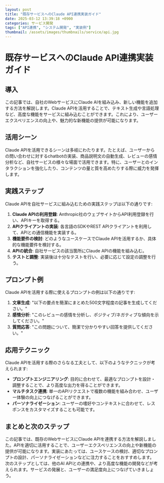 ```yaml
---
layout: post
title: "既存サービスへのClaude API連携実装ガイド"
date: 2025-03-12 13:39:18 +0900
categories: サービス開発
tags: ["API連携", "システム開発", "実装例"]
thumbnail: /assets/images/thumbnails/service/api.jpg
---
```


# 既存サービスへのClaude API連携実装ガイド

## 導入
この記事では、自社のWebサービスにClaude AIを組み込み、新しい機能を追加する方法を解説します。Claude APIを活用することで、テキスト生成や言語処理など、高度な機能をサービスに組み込むことができます。これにより、ユーザーエクスペリエンスの向上や、魅力的な新機能の提供が可能になります。

## 活用シーン
Claude APIを活用できるシーンは多岐にわたります。たとえば、ユーザーからの問い合わせに対するchatbotの実装、商品説明文の自動生成、レビューの感情分析など、自社サービスの様々な場面で活用できます。特に、ユーザーとのインタラクションを強化したり、コンテンツの量と質を高めたりする際に威力を発揮します。

## 実践ステップ
Claude APIを自社サービスに組み込むための実践ステップは以下の通りです:

1. **Claude APIの利用登録**: Anthropic社のウェブサイトからAPI利用登録を行い、APIキーを取得する。
2. **APIクライアントの実装**: 各言語のSDKやREST APIクライアントを利用して、APIとの通信機能を実装する。
3. **機能要件の検討**: どのようなユースケースでClaude APIを活用するか、具体的な機能要件を検討する。
4. **APIの統合**: 自社サービスの該当箇所にClaude APIの機能を組み込む。
5. **テストと調整**: 実装後は十分なテストを行い、必要に応じて設定の調整を行う。

## プロンプト例
Claude APIを活用する際に使えるプロンプトの例は以下の通りです:

1. **文章生成**: "以下の要点を簡潔にまとめた500文字程度の記事を生成してください。"
2. **感情分析**: "このレビューの感情を分析し、ポジティブ/ネガティブな傾向を示してください。"
3. **質問応答**: "この問題について、簡潔で分かりやすい回答を提供してください。"

## 応用テクニック
Claude APIを活用する際のさらなる工夫として、以下のようなテクニックが考えられます:

- **プロンプトエンジニアリング**: 目的に合わせて、最適なプロンプトを設計・調整することで、より高度な出力を得ることができます。
- **マルチタスク連携**: 単一のAPIリクエストで複数の機能を組み合わせ、ユーザー体験の向上につなげることができます。
- **パーソナライゼーション**: ユーザーの嗜好やコンテキストに合わせて、レスポンスをカスタマイズすることも可能です。

## まとめと次のステップ
この記事では、既存のWebサービスにClaude APIを連携する方法を解説しました。APIを適切に活用することで、ユーザーエクスペリエンスの向上や新機能の提供が可能になります。実装にあたっては、ユースケースの検討、適切なプロンプトの設計、パーソナライゼーションなどに注力することをおすすめします。
次のステップとしては、他のAI APIとの連携や、より高度な機能の開発などが考えられます。サービスの発展と、ユーザーの満足度向上につなげていきましょう。
